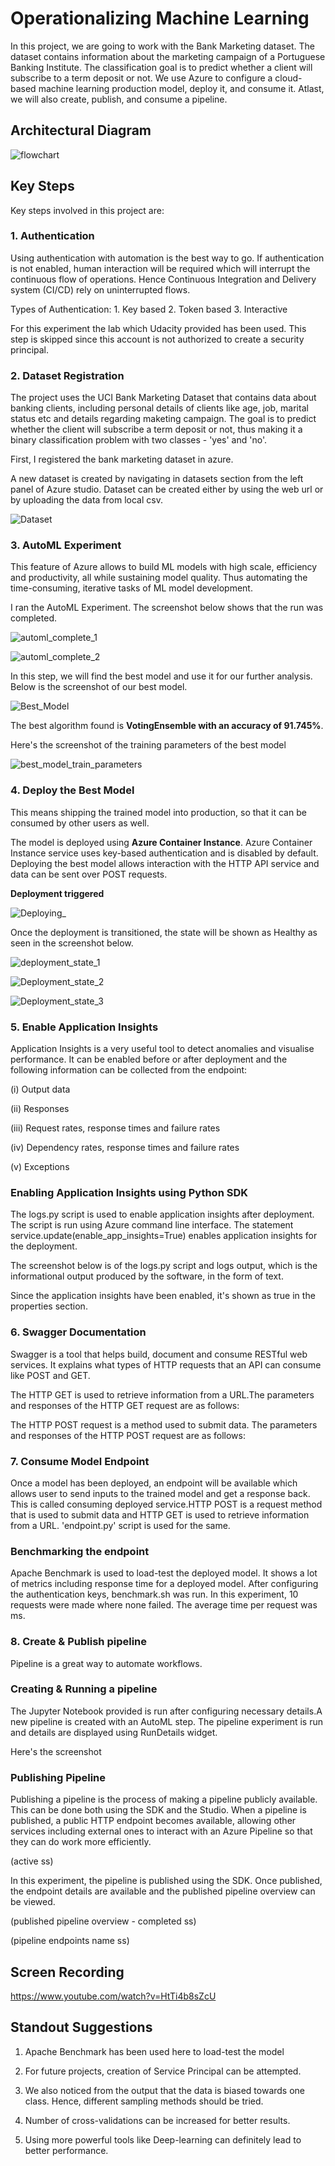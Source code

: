 

# Operationalizing Machine Learning

In this project, we are going to work with the Bank Marketing dataset. The dataset contains information about the marketing campaign of a Portuguese Banking Institute. The classification goal is to predict whether a client will subscribe to a term deposit or not. We use Azure to configure a cloud-based machine learning production model, deploy it, and consume it. Atlast, we will also create, publish, and consume a pipeline.



## Architectural Diagram

![flowchart](https://user-images.githubusercontent.com/55974694/112050855-4cc0b980-8b77-11eb-8071-a35294948b6c.png)



## Key Steps

Key steps involved in this project are:

### 1. Authentication
Using authentication with automation is the best way to go. If authentication is not enabled, human interaction will be required which will interrupt the continuous flow of operations. Hence Continuous Integration and Delivery system (CI/CD) rely on uninterrupted flows. 

Types of Authentication: 1. Key based 2. Token based 3. Interactive


For this experiment the lab which Udacity provided has been used. This step is skipped since this account is not authorized to create a security principal.



### 2. Dataset Registration

The project uses the UCI Bank Marketing Dataset that contains data about banking clients, including personal details of clients like age, job, marital status etc and details regarding maketing campaign. The goal is to predict whether the client will subscribe a term deposit or not, thus making it a binary classification problem with two classes - 'yes' and 'no'.

First, I registered the bank marketing dataset in azure.

A new dataset is created by navigating in datasets section from the left panel of Azure studio. Dataset can be created either by using the web url or by uploading the data from local csv.

![Dataset](https://user-images.githubusercontent.com/55974694/112051909-7b8b5f80-8b78-11eb-95f9-7187b5c6f293.png)


### 3. AutoML Experiment

This feature of Azure allows to build ML models with high scale, efficiency and productivity, all while sustaining model quality. Thus automating the time-consuming, iterative tasks of ML model development.

I ran the AutoML Experiment. The screenshot below shows that the run was completed.

![automl_complete_1](https://user-images.githubusercontent.com/55974694/112052340-0704f080-8b79-11eb-81dc-14371fa3565c.png)


![automl_complete_2](https://user-images.githubusercontent.com/55974694/112052360-0b310e00-8b79-11eb-9824-5bba8c00ecc4.png)


In this step, we will find the best model and use it for our further analysis. Below is the screenshot of our best model.


![Best_Model](https://user-images.githubusercontent.com/55974694/112052754-7d095780-8b79-11eb-9d54-af093a932cec.png)


The best algorithm found is **VotingEnsemble with an accuracy of 91.745%**.



Here's the screenshot of the training parameters of the best model 


![best_model_train_parameters](https://user-images.githubusercontent.com/55974694/112103327-99d07a00-8bcf-11eb-8896-455592feb7da.png)



### 4. Deploy the Best Model

This means shipping the trained model into production, so that it can be consumed by other users as well.


The model is deployed using **Azure Container Instance**. Azure Container Instance service uses key-based authentication and is disabled by default. Deploying the best model allows interaction with the HTTP API service and data can be sent over POST requests.

**Deployment triggered**

![Deploying_](https://user-images.githubusercontent.com/55974694/112103409-b40a5800-8bcf-11eb-8036-63b92fb9731b.png)


Once the deployment is transitioned, the state will be shown as Healthy as seen in the screenshot below.


![deployment_state_1](https://user-images.githubusercontent.com/55974694/112103432-bec4ed00-8bcf-11eb-8296-0ef0e65d5a48.png)



![Deployment_state_2](https://user-images.githubusercontent.com/55974694/112103455-ca181880-8bcf-11eb-9228-81fa8d268b04.png)



![Deployment_state_3](https://user-images.githubusercontent.com/55974694/112103442-c5536480-8bcf-11eb-8741-4f26b4a91f8c.png)





### 5. Enable Application Insights


Application Insights is a very useful tool to detect anomalies and visualise performance. It can be enabled before or after deployment and the following information can be collected from the endpoint:

(i)     Output data

(ii)    Responses

(iii)   Request rates, response times and failure rates

(iv)    Dependency rates, response times and failure rates

(v)     Exceptions

### Enabling Application Insights using Python SDK

The logs.py script is used to enable application insights after deployment. The script is run using Azure command line interface.
The statement service.update(enable_app_insights=True) enables application insights for the deployment.

The screenshot below is of the logs.py script and logs output, which is the informational output produced by the software, in the form of text.



Since the application insights have been enabled, it's shown as true in the properties section.


### 6. Swagger Documentation

Swagger is a tool that helps build, document and consume RESTful web services. It explains what types of HTTP requests that an API can consume like POST and GET.


The HTTP GET is used to retrieve information from a URL.The parameters and responses of the HTTP GET request are as follows:



The HTTP POST request is a method used to submit data. The parameters and responses of the HTTP POST request are as follows:



### 7. Consume Model Endpoint

Once a model has been deployed, an endpoint will be available which allows user to send inputs to the trained model and get a response back. This is called  consuming deployed service.HTTP POST is a request method that is used to submit data and HTTP GET is used to retrieve information from a URL. 'endpoint.py' script is used for the same.


### Benchmarking the endpoint

Apache Benchmark is used to load-test the deployed model. It shows a lot of metrics including response time for a deployed model. After configuring the authentication keys, benchmark.sh was run. In this experiment, 10 requests were made where none failed. The average time per request was ms.



### 8. Create & Publish pipeline

Pipeline is a great way to automate workflows.


### Creating & Running a pipeline

The Jupyter Notebook provided is run after configuring necessary details.A new pipeline is created with an AutoML step. The pipeline experiment is run and details are displayed using RunDetails widget. 

Here's the screenshot



### Publishing Pipeline

Publishing a pipeline is the process of making a pipeline publicly available. This can be done both using the SDK and the Studio. When a pipeline is published, a public HTTP endpoint becomes available, allowing other services including external ones to interact with an Azure Pipeline so that they can do work more efficiently.



(active ss)



In this experiment, the pipeline is published using the SDK. Once published, the endpoint details are available and the published pipeline overview can be viewed.




(published pipeline overview - completed ss)  





 (pipeline endpoints name ss)




## Screen Recording

https://www.youtube.com/watch?v=HtTi4b8sZcU


## Standout Suggestions

1. Apache Benchmark has been used here to load-test the model

2. For future projects, creation of Service Principal can be attempted.

3. We also noticed from the output that the data is biased towards one class. Hence, different sampling methods should be tried.

4. Number of cross-validations can be increased for better results.

5. Using more powerful tools like Deep-learning can definitely lead to better performance.
